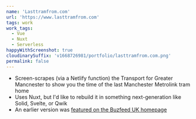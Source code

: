 ```yaml
---
name: 'Lasttramfrom.com'
url: 'https://www.lasttramfrom.com'
tags: work
work_tags:
  - Vue
  - Nuxt
  - Serverless
happyWithScreenshot: true
cloudinarySuffix: 'v1668726981/portfolio/lasttramfrom.com.png'
permalink: false
---
```


- Screen-scrapes (via a Netlify function) the Transport for Greater Mancnester to show you the time of the last Manchester Metrolink tram home
- Uses Nuxt, but I'd like to rebuild it in something next-generation like Solid, Svelte, or Qwik
- An earlier version was [featured on the Buzfeed UK homepage](https://www.buzzfeed.com/jimwaterson/genius-creates-transport-app-that-measures-time-in-pints-of)
